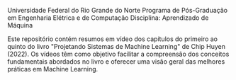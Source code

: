


Universidade Federal do Rio Grande do Norte
Programa de Pós-Graduação em Engenharia Elétrica e de Computação
Disciplina: Aprendizado de Máquina

Este repositório contém resumos em vídeo dos capítulos do primeiro ao quinto do livro "Projetando Sistemas de Machine Learning" de Chip Huyen (2022). Os vídeos têm como objetivo facilitar a compreensão dos conceitos fundamentais abordados no livro e oferecer uma visão geral das melhores práticas em Machine Learning.

